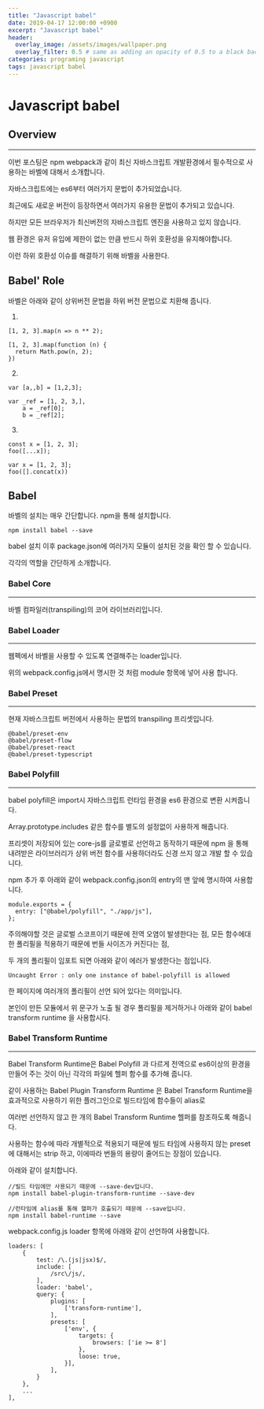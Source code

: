 ```yaml
---
title: "Javascript babel"
date: 2019-04-17 12:00:00 +0900
excerpt: "Javascript babel"
header:
  overlay_image: /assets/images/wallpaper.png
  overlay_filter: 0.5 # same as adding an opacity of 0.5 to a black background
categories: programing javascript
tags: javascript babel
---
```

Javascript babel
=============

## Overview
* * *

이번 포스팅은 npm webpack과 같이 최신 자바스크립트 개발환경에서 필수적으로 사용하는 바벨에 대해서 소개합니다.

자바스크립트에는 es6부터 여러가지 문법이 추가되었습니다.

최근에도 새로운 버전이 등장하면서 여러가지 유용한 문법이 추가되고 있습니다.

하지만 모든 브라우저가 최신버전의 자바스크립트 엔진을 사용하고 있지 않습니다.

웹 환경은 유저 유입에 제한이 없는 만큼 반드시 하위 호환성을 유지해야합니다.

이런 하위 호환성 이슈를 해결하기 위해 바벨을 사용한다.


## Babel' Role

바벨은 아래와 같이 상위버전 문법을 하위 버전 문법으로 치환해 줍니다.

1.
```
[1, 2, 3].map(n => n ** 2);
```

```
[1, 2, 3].map(function (n) {
  return Math.pow(n, 2);
})
```

2.
```
var [a,,b] = [1,2,3];
```

```
var _ref = [1, 2, 3,],
    a = _ref[0];
    b = _ref[2];
```

3.
```
const x = [1, 2, 3];
foo([...x]);
```

```
var x = [1, 2, 3];
foo([].concat(x))
```

## Babel

바벨의 설치는 매우 간단합니다. npm을 통해 설치합니다.
```
npm install babel --save
```

babel 설치 이후 package.json에 여러가지 모듈이 설치된 것을 확인 할 수 있습니다.

각각의 역할을 간단하게 소개합니다.

### Babel Core
* * * 

바벨 컴파일러(transpiling)의 코어 라이브러리입니다.

### Babel Loader
* * *

웹펙에서 바벨을 사용할 수 있도록 연결해주는 loader입니다.

위의 webpack.config.js에서 명시한 것 처럼 module 항목에 넣어 사용 합니다.

### Babel Preset
* * *
현재 자바스크립트 버전에서 사용하는 문법의 transpiling 프리셋입니다.

```
@babel/preset-env
@babel/preset-flow
@babel/preset-react
@babel/preset-typescript
```

### Babel Polyfill
* * *
babel polyfill은 import시 자바스크립트 런타임 환경을 es6 환경으로 변환 시켜줍니다.

Array.prototype.includes 같은 함수를 별도의 설정없이 사용하게 해줍니다.

프리셋이 저장되어 있는 core-js를 글로벌로 선언하고 동작하기 때문에 npm 을 통해 내려받은 라이브러리가 상위 버전 함수를 사용하더라도 신경 쓰지 않고 개발 할 수 있습니다.

npm 추가 후 아래와 같이 webpack.config.json의 entry의 맨 앞에 명시하여 사용합니다.

```
module.exports = {
  entry: ["@babel/polyfill", "./app/js"],
};
```

주의해야할 것은 글로벌 스코프이기 때문에 전역 오염이 발생한다는 점, 모든 함수에대한 폴리필을 적용하기 때문에 번들 사이즈가 커진다는 점,

두 개의 폴리필이 임포트 되면 아래와 같이 에러가 발생한다는 점입니다.

```
Uncaught Error : only one instance of babel-polyfill is allowed
```

한 페이지에 여러개의 폴리필이 선언 되어 있다는 의미입니다.

본인이 만든 모듈에서 위 문구가 노출 될 경우 폴리필을 제거하거나 아래와 같이 babel transform runtime 을 사용합시다.

### Babel Transform Runtime
* * *

Babel Transform Runtime은 Babel Polyfill 과 다르게 전역으로 es6이상의 환경을 만들어 주는 것이 아닌 각각의 파일에 헬퍼 함수를 추가해 줍니다.

같이 사용하는 Babel Plugin Transform Runtime 은 Babel Transform Runtime을 효과적으로 사용하기 위한 플러그인으로 빌드타임에 함수들이 alias로 

여러번 선언하지 않고 한 개의 Babel Transform Runtime 헬퍼를 참조하도록 해줍니다.

사용하는 함수에 따라 개별적으로 적용되기 때문에 빌드 타임에 사용하지 않는 preset에 대해서는 strip 하고, 이에따라 번들의 용량이 줄어드는 장점이 있습니다.

아래와 같이 설치합니다.

```
//빌드 타임에만 사용되기 때문에 --save-dev입니다.
npm install babel-plugin-transform-runtime --save-dev 

//런타임에 alias를 통해 핼퍼가 호출되기 때문에 --save입니다.
npm install babel-runtime --save
```

webpack.config.js loader 항목에 아래와 같이 선언하여 사용합니다.
```
loaders: [
    {
        test: /\.(js|jsx)$/,
        include: [
            /src\/js/,
        ],
        loader: 'babel',
        query: {
            plugins: [
                ['transform-runtime'],
            ],            
            presets: [
                ['env', {
                    targets: {
                        browsers: ['ie >= 8']
                    },
                    loose: true,
                }],
            ],
        }
    },
    ...
],

```